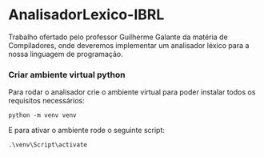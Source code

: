 # AnalisadorLexico-IBRL
Trabalho ofertado pelo professor Guilherme Galante da matéria de Compiladores, onde deveremos implementar um analisador léxico para a nossa linguagem de programação.

### Criar ambiente virtual python
Para rodar o analisador crie o ambiente virtual para poder instalar todos os requisitos necessários:
```
python -m venv venv
```
E para ativar o ambiente rode o seguinte script:
```
.\venv\Script\activate
```